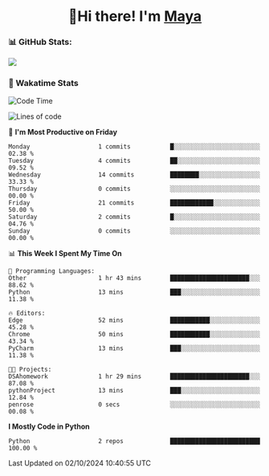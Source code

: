  <h1 align="center">👋Hi there! I'm <a href="https://liumyblog.cn">Maya</a></h1>

### 📊 GitHub Stats:
<p href="https://github.com/anuraghazra/github-readme-stats">
<img align="left" src="https://github-readme-stats.vercel.app/api?username=liumy-lay&show_icons=true&title_color=ffffff&icon_color=ffffff&text_color=ffffff&bg_color=D80835&hide_title=true" />
</p>
<br clear="left"/>

### 🚀 Wakatime Stats
<!--START_SECTION:waka-->
![Code Time](http://img.shields.io/badge/Code%20Time-102%20hrs%209%20mins-blue)

![Lines of code](https://img.shields.io/badge/From%20Hello%20World%20I%27ve%20Written-0%20lines%20of%20code-blue)

📅 **I'm Most Productive on Friday** 

```text
Monday                   1 commits           █░░░░░░░░░░░░░░░░░░░░░░░░   02.38 % 
Tuesday                  4 commits           ██░░░░░░░░░░░░░░░░░░░░░░░   09.52 % 
Wednesday                14 commits          ████████░░░░░░░░░░░░░░░░░   33.33 % 
Thursday                 0 commits           ░░░░░░░░░░░░░░░░░░░░░░░░░   00.00 % 
Friday                   21 commits          ████████████░░░░░░░░░░░░░   50.00 % 
Saturday                 2 commits           █░░░░░░░░░░░░░░░░░░░░░░░░   04.76 % 
Sunday                   0 commits           ░░░░░░░░░░░░░░░░░░░░░░░░░   00.00 % 
```


📊 **This Week I Spent My Time On** 

```text
💬 Programming Languages: 
Other                    1 hr 43 mins        ██████████████████████░░░   88.62 % 
Python                   13 mins             ███░░░░░░░░░░░░░░░░░░░░░░   11.38 % 

🔥 Editors: 
Edge                     52 mins             ███████████░░░░░░░░░░░░░░   45.28 % 
Chrome                   50 mins             ███████████░░░░░░░░░░░░░░   43.34 % 
PyCharm                  13 mins             ███░░░░░░░░░░░░░░░░░░░░░░   11.38 % 

🐱‍💻 Projects: 
DSAhomework              1 hr 29 mins        ██████████████████████░░░   87.08 % 
pythonProject            13 mins             ███░░░░░░░░░░░░░░░░░░░░░░   12.84 % 
penrose                  0 secs              ░░░░░░░░░░░░░░░░░░░░░░░░░   00.08 % 
```

**I Mostly Code in Python** 

```text
Python                   2 repos             █████████████████████████   100.00 % 
```




 Last Updated on 02/10/2024 10:40:55 UTC
<!--END_SECTION:waka-->
